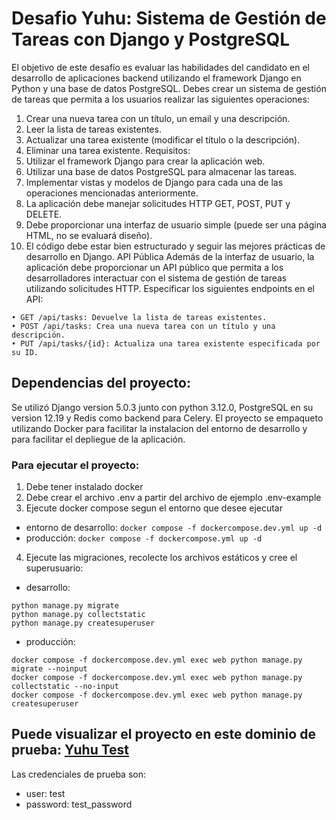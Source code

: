 # Desafio Yuhu: Sistema de Gestión de Tareas con Django y PostgreSQL

El objetivo de este desafío es evaluar las habilidades del candidato en el desarrollo
de aplicaciones backend utilizando el framework Django en Python y una base de
datos PostgreSQL. Debes crear un sistema de gestión de tareas que permita a los
usuarios realizar las siguientes operaciones:
1. Crear una nueva tarea con un título, un email y una descripción.
2. Leer la lista de tareas existentes.
3. Actualizar una tarea existente (modificar el título o la descripción).
4. Eliminar una tarea existente.
Requisitos:
1. Utilizar el framework Django para crear la aplicación web.
2. Utilizar una base de datos PostgreSQL para almacenar las tareas.
3. Implementar vistas y modelos de Django para cada una de las operaciones
mencionadas anteriormente.
4. La aplicación debe manejar solicitudes HTTP GET, POST, PUT y DELETE.
5. Debe proporcionar una interfaz de usuario simple (puede ser una página
HTML, no se evaluará diseño).
6. El código debe estar bien estructurado y seguir las mejores prácticas de
desarrollo en Django.
API Pública
Además de la interfaz de usuario, la aplicación debe proporcionar un API público
que permita a los desarrolladores interactuar con el sistema de gestión de tareas
utilizando solicitudes HTTP.
Especificar los siguientes endpoints en el API:
```
• GET /api/tasks: Devuelve la lista de tareas existentes.
• POST /api/tasks: Crea una nueva tarea con un título y una descripción.
• PUT /api/tasks/{id}: Actualiza una tarea existente especificada por
su ID.
```

## Dependencias del proyecto:

Se utilizó Django version 5.0.3 junto con python 3.12.0, PostgreSQL en su version 12.19 y Redis como backend para Celery. El proyecto se empaqueto utilizando Docker para facilitar la instalacion del entorno de desarrollo y para facilitar el depliegue de la aplicación.

### Para ejecutar el proyecto:

1. Debe tener instalado docker
2. Debe crear el archivo .env a partir del archivo de ejemplo .env-example
3. Ejecute docker compose segun el entorno que desee ejecutar

- entorno de desarrollo:
 ```docker compose -f dockercompose.dev.yml up -d```
- producción:
 ```docker compose -f dockercompose.yml up -d```

4. Ejecute las migraciones, recolecte los archivos estáticos y cree el superusuario:
- desarrollo:
```
python manage.py migrate
python manage.py collectstatic
python manage.py createsuperuser
```

- producción:
```
docker compose -f dockercompose.dev.yml exec web python manage.py migrate --noinput
docker compose -f dockercompose.dev.yml exec web python manage.py collectstatic --no-input
docker compose -f dockercompose.dev.yml exec web python manage.py createsuperuser
```

## Puede visualizar el proyecto en este dominio de prueba: [Yuhu Test](https://yuhu-test.lemonx.cloud/)
Las credenciales de prueba son:
- user: test
- password: test_password

